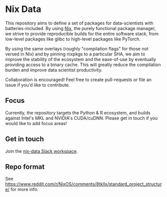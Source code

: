 # Nix Data

This repository aims to define a set of packages for data-scientists with batteries-included. By using [Nix](https://nixos.org/nix/), the purely functional package manager, we strive to provide reproducible builds for the entire software stack, from low-level packages like glibc to high-level packages like PyTorch.

By using the same overlays (roughly "compilation flags" for those not versed in Nix) and by pinning nixpkgs to a particular SHA, we aim to improve the stability of the ecosystem and the ease-of-use by eventually providing access to a binary cache. This will greatly reduce the compilation burden and improve data scientist productivity.

Collaboration is encouraged! Feel free to create pull-requests or file an issue if you'd like to contribute.

## Focus
Currently, the repository targets the Python & R ecosystem, and builds against Intel's MKL and NVIDIA's CUDA/cuDNN. Please get in touch if you would like to add focus areas!

## Get in touch

Join the [nix-data Slack workspace](https://join.slack.com/t/nix-data/shared_invite/enQtOTI1MTQ2ODc1MjIwLTJkY2NlMWZmMGMwYTkzMjI2ZjMxZDBjZjEyMGU0MmY2M2U5ZDFmMjZjY2FiOWFkYmFkODI2ZmVjM2JjMTYwNmI).

## Repo format
See https://www.reddit.com/r/NixOS/comments/8tkllx/standard_project_structure/ for more info.
